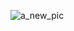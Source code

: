 ![a_new_pic](https://external-content.duckduckgo.com/iu/?u=http%3A%2F%2Fsocialnewsdaily.com%2Fwp-content%2Fuploads%2F2014%2F05%2Frick-astley-rickrolling.jpg&f=1&nofb=1)
